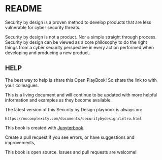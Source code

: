 # README

Security by design is a proven method to develop products that are less vulnerable for cyber security threats.

Security by design is not a product. Nor a simple straight through process. Security by design can be viewed as a core philosophy to do the right things from a cyber security perspective in every action performed when developing and producing a new product.

## HELP

The best way to help is share this Open PlayBook! So share the link to with your colleagues.

This is a living document and will continue to be updated with more helpful information and examples as they become available.

The latest version of this Security by Design  playbook is always on:

    https://nocomplexity.com/documents/securitybydesign/intro.html

This book is created with [Jupyterbook](https://jupyterbook.org/).


Create a pull request if you see errors, or have suggestions and improvements, 

This book is open source. Issues and pull requests are welcome!